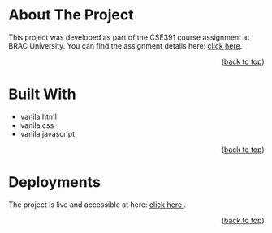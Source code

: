 <a id="readme-top"></a>
# About The Project
This project was developed as part of the CSE391 course assignment at BRAC University.
You can find the assignment details here: <a href="https://github.com/azizulkabirjayed/basic-javascript-projects/blob/main/CSE%20391-%20Assignment%202%20V3%20(1).pdf">click here</a>.
<p align="right">(<a href="#readme-top">back to top</a>)</p>


# Built With
* vanila html
* vanila css
* vanila javascript
<p align="right">(<a href="#readme-top">back to top</a>)</p>


# Deployments
The project is live and accessible at here: <a href="https://azizulkabirjayed.github.io/basic-javascript-projects/">click here </a>.
<p align="right">(<a href="#readme-top">back to top</a>)</p>

